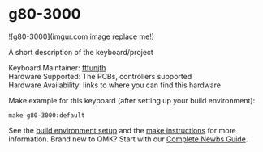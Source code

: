 # g80-3000

![g80-3000](imgur.com image replace me!)

A short description of the keyboard/project

Keyboard Maintainer: [ftfunjth](https://github.com/yourusername)  
Hardware Supported: The PCBs, controllers supported  
Hardware Availability: links to where you can find this hardware

Make example for this keyboard (after setting up your build environment):

    make g80-3000:default

See the [build environment setup](https://docs.qmk.fm/#/getting_started_build_tools) and the [make instructions](https://docs.qmk.fm/#/getting_started_make_guide) for more information. Brand new to QMK? Start with our [Complete Newbs Guide](https://docs.qmk.fm/#/newbs).

